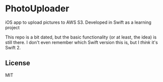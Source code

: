 # PhotoUploader
iOS app to upload pictures to AWS S3. Developed in Swift as a learning project

This repo is a bit dated, but the basic functionality (or at least, the idea) is still there. I don't even remember which Swift version this is, but I *think* it's Swift 2.

## License

MIT
